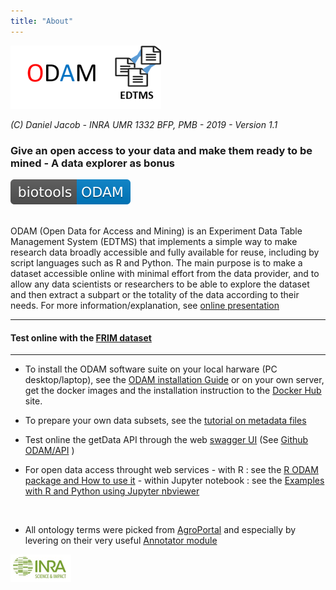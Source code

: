 ```yaml
--- 
title: "About" 
--- 
```


![](odam-logo.png)

_(C) Daniel Jacob - INRA UMR 1332 BFP, PMB - 2019 - Version 1.1_

### Give an open access to your data and make them ready to be mined - A data explorer as bonus

[![Badge](biotools-ODAM-blue.svg)](https://bio.tools/ODAM)<br><br>

ODAM (Open Data for Access and Mining) is an Experiment Data Table Management System (EDTMS) that implements a simple way to make research data broadly accessible and fully available for reuse, including by script languages such as R and Python. The main purpose is to make a dataset accessible online with minimal effort from the data provider, and to allow any data scientists or researchers to be able to explore the dataset and then extract a subpart or the totality of the data according to their needs. For more information/explanation, see <a href="http://fr.slideshare.net/danieljacob771282/odam-open-data-access-and-mining" target="_blank">online presentation</a>
<br>

----
#### Test online with the <a href="?ds=frim1">FRIM dataset</a>
----

* To install the ODAM software suite on your local harware (PC desktop/laptop), see the <a href="http://pmb-bordeaux.fr/odam/ODAM_install_VirtualBox.pdf" target="_blank">ODAM installation Guide</a> or on your own server, get the docker images and the installation instruction to the <a href="https://hub.docker.com/r/odam/getdata/" target="_blank">Docker Hub</a> site.

* To prepare your own data subsets, see the <a href="https://github.com/INRA/ODAM/blob/master/doc/tutorial_on_metadata_files.pdf" target="_blank">tutorial on metadata files</a>

* Test online the getData API through the web <a href="http://pmb-bordeaux.fr/odamsw/" target="_blank">swagger UI</a> (See <a href="https://github.com/INRA/ODAM/tree/master/API" target="_blank">Github ODAM/API</a> )

* For open data access throught web services 
      - with R : see  the <a href="Rodam.html" target="_blank">R ODAM package and How to use it</a>
      - within Jupyter notebook : see  the <a href="https://nbviewer.jupyter.org/github/djacob65/binder_odam/tree/master/" target="_blank">Examples with R and Python using Jupyter nbviewer</a>

<br>

* All ontology terms were picked from <a href="http://agroportal.lirmm.fr/"  target="_blank">AgroPortal</a> and especially by levering on their very useful <a href="http://agroportal.lirmm.fr/annotator" target="_blank">Annotator module


[ ![Inra](inra_logo.png)](http://www.bordeaux-aquitaine.inra.fr/en)
